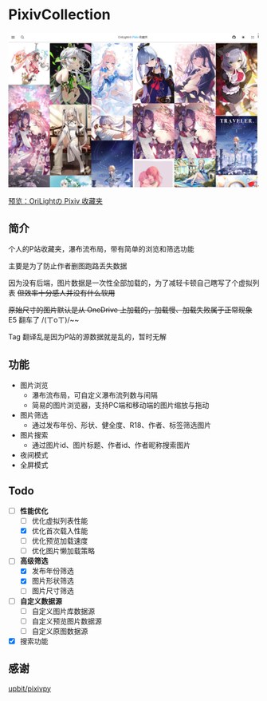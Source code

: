 # PixivCollection

![preview](docs/preview.jpg)

[预览：OriLightの Pixiv 收藏夹](https://pixiv.orilight.top/)

## 简介

个人的P站收藏夹，瀑布流布局，带有简单的浏览和筛选功能

主要是为了防止作者删图跑路丢失数据

因为没有后端，图片数据是一次性全部加载的，为了减轻卡顿自己瞎写了个虚拟列表 ~~但效率十分感人并没有什么软用~~

~~原始尺寸的图片默认是从 OneDrive 上加载的，加载慢、加载失败属于正常现象~~ E5 翻车了 /(ㄒoㄒ)/~~

Tag 翻译乱是因为P站的源数据就是乱的，暂时无解

## 功能

- 图片浏览
  - 瀑布流布局，可自定义瀑布流列数与间隔
  - 简易的图片浏览器，支持PC端和移动端的图片缩放与拖动
- 图片筛选
  - 通过发布年份、形状、健全度、R18、作者、标签筛选图片
- 图片搜索
  - 通过图片id、图片标题、作者id、作者昵称搜索图片
- 夜间模式
- 全屏模式

## Todo

- [ ] **性能优化**
  - [ ] 优化虚拟列表性能
  - [x] 优化首次载入性能
  - [ ] 优化预览加载速度
  - [ ] 优化图片懒加载策略

- [ ] **高级筛选**
  - [x] 发布年份筛选
  - [x] 图片形状筛选
  - [ ] 图片尺寸筛选

- [ ] **自定义数据源**
  - [ ] 自定义图片库数据源
  - [ ] 自定义预览图片数据源
  - [ ] 自定义原图数据源

- [x] 搜索功能

## 感谢

[upbit/pixivpy](https://github.com/upbit/pixivpy)
